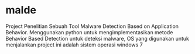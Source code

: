 # malde
Project Penelitian Sebuah Tool Malware Detection Based on Application Behavior.
Menggunakan python untuk mengimplementasikan metode Behavior Based Detection untuk deteksi malware, OS yang digunakan untuk menjalankan project ini adalah sistem operasi windows 7
